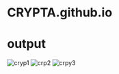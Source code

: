 # CRYPTA.github.io
# output
![cryp1](https://github.com/Ayaanjawaid/CRYPTA.github.io/assets/92441777/09d57314-7a37-4e9a-be86-8c162bb4aa80)
![crp2](https://github.com/Ayaanjawaid/CRYPTA.github.io/assets/92441777/6c543b9c-2870-41bd-b46c-979fc6cfd859)
![crpy3](https://github.com/Ayaanjawaid/CRYPTA.github.io/assets/92441777/21fe881d-d527-4079-ac74-5448f6bb2ec2)

